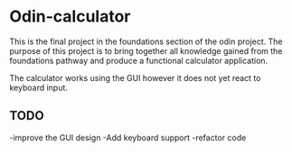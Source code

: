 # Odin-calculator

This is the final project in the foundations section of the odin project.
The purpose of this project is to bring together all knowledge gained from the foundations pathway
and produce a functional calculator application.

The calculator works using the GUI however it does not yet react to keyboard input.

## TODO

-improve the GUI design
-Add keyboard support
-refactor code
